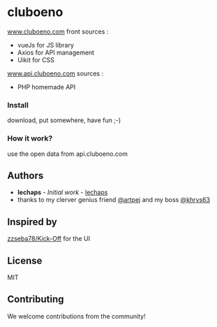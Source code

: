 # cluboeno
www.cluboeno.com front sources : 
- vueJs for JS library
- Axios for API management
- Uikit for CSS

www.api.cluboeno.com sources : 
- PHP homemade API


### Install
download, put somewhere, have fun ;-)

### How it work?
use the open data from api.cluboeno.com

## Authors
* **lechaps** - *Initial work* - [lechaps](https://github.com/lechaps)
* thanks to my clerver genius friend [@artpej](https://github.com/artpej) and my boss [@khrys63](https://github.com/khrys63)

## Inspired by
[zzseba78/Kick-Off](https://github.com/zzseba78/Kick-Off) for the UI

## License
MIT

## Contributing
We welcome contributions from the community!
